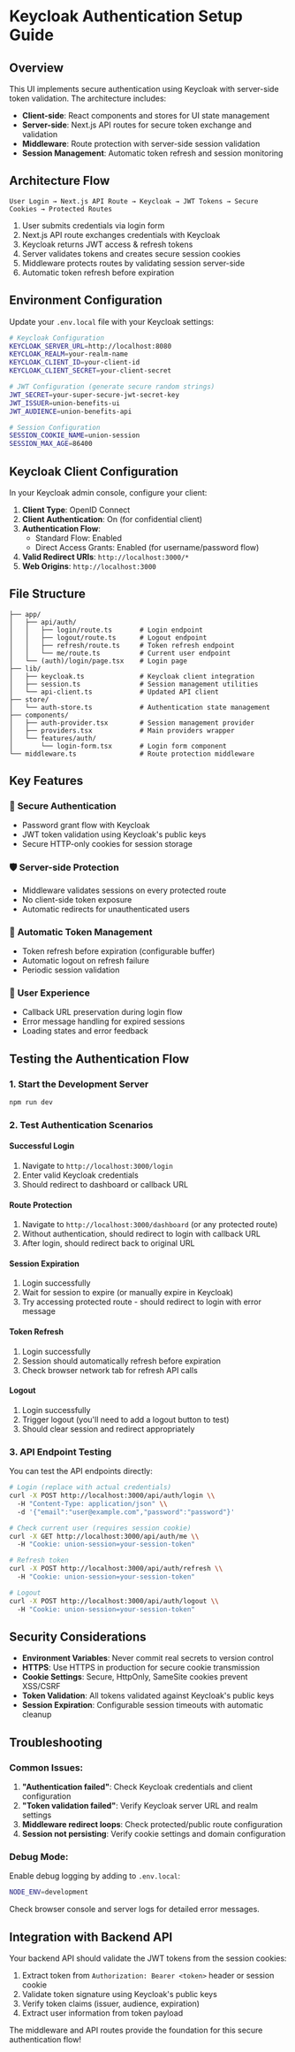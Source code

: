 # Keycloak Authentication Setup Guide

## Overview

This UI implements secure authentication using Keycloak with server-side token validation. The architecture includes:

- **Client-side**: React components and stores for UI state management
- **Server-side**: Next.js API routes for secure token exchange and validation
- **Middleware**: Route protection with server-side session validation
- **Session Management**: Automatic token refresh and session monitoring

## Architecture Flow

```
User Login → Next.js API Route → Keycloak → JWT Tokens → Secure Cookies → Protected Routes
```

1. User submits credentials via login form
2. Next.js API route exchanges credentials with Keycloak
3. Keycloak returns JWT access & refresh tokens
4. Server validates tokens and creates secure session cookies
5. Middleware protects routes by validating session server-side
6. Automatic token refresh before expiration

## Environment Configuration

Update your `.env.local` file with your Keycloak settings:

```bash
# Keycloak Configuration
KEYCLOAK_SERVER_URL=http://localhost:8080
KEYCLOAK_REALM=your-realm-name
KEYCLOAK_CLIENT_ID=your-client-id
KEYCLOAK_CLIENT_SECRET=your-client-secret

# JWT Configuration (generate secure random strings)
JWT_SECRET=your-super-secure-jwt-secret-key
JWT_ISSUER=union-benefits-ui
JWT_AUDIENCE=union-benefits-api

# Session Configuration
SESSION_COOKIE_NAME=union-session
SESSION_MAX_AGE=86400
```

## Keycloak Client Configuration

In your Keycloak admin console, configure your client:

1. **Client Type**: OpenID Connect
2. **Client Authentication**: On (for confidential client)
3. **Authentication Flow**: 
   - Standard Flow: Enabled
   - Direct Access Grants: Enabled (for username/password flow)
4. **Valid Redirect URIs**: `http://localhost:3000/*`
5. **Web Origins**: `http://localhost:3000`

## File Structure

```
├── app/
│   ├── api/auth/
│   │   ├── login/route.ts       # Login endpoint
│   │   ├── logout/route.ts      # Logout endpoint
│   │   ├── refresh/route.ts     # Token refresh endpoint
│   │   └── me/route.ts          # Current user endpoint
│   └── (auth)/login/page.tsx    # Login page
├── lib/
│   ├── keycloak.ts              # Keycloak client integration
│   ├── session.ts               # Session management utilities
│   └── api-client.ts            # Updated API client
├── store/
│   └── auth-store.ts            # Authentication state management
├── components/
│   ├── auth-provider.tsx        # Session management provider
│   ├── providers.tsx            # Main providers wrapper
│   └── features/auth/
│       └── login-form.tsx       # Login form component
└── middleware.ts                # Route protection middleware
```

## Key Features

### 🔐 **Secure Authentication**
- Password grant flow with Keycloak
- JWT token validation using Keycloak's public keys
- Secure HTTP-only cookies for session storage

### 🛡️ **Server-side Protection**
- Middleware validates sessions on every protected route
- No client-side token exposure
- Automatic redirects for unauthenticated users

### 🔄 **Automatic Token Management**
- Token refresh before expiration (configurable buffer)
- Automatic logout on refresh failure
- Periodic session validation

### 🎯 **User Experience**
- Callback URL preservation during login flow
- Error message handling for expired sessions
- Loading states and error feedback

## Testing the Authentication Flow

### 1. Start the Development Server
```bash
npm run dev
```

### 2. Test Authentication Scenarios

#### **Successful Login**
1. Navigate to `http://localhost:3000/login`
2. Enter valid Keycloak credentials
3. Should redirect to dashboard or callback URL

#### **Route Protection**
1. Navigate to `http://localhost:3000/dashboard` (or any protected route)
2. Without authentication, should redirect to login with callback URL
3. After login, should redirect back to original URL

#### **Session Expiration**
1. Login successfully
2. Wait for session to expire (or manually expire in Keycloak)
3. Try accessing protected route - should redirect to login with error message

#### **Token Refresh**
1. Login successfully  
2. Session should automatically refresh before expiration
3. Check browser network tab for refresh API calls

#### **Logout**
1. Login successfully
2. Trigger logout (you'll need to add a logout button to test)
3. Should clear session and redirect appropriately

### 3. API Endpoint Testing

You can test the API endpoints directly:

```bash
# Login (replace with actual credentials)
curl -X POST http://localhost:3000/api/auth/login \\
  -H "Content-Type: application/json" \\
  -d '{"email":"user@example.com","password":"password"}'

# Check current user (requires session cookie)
curl -X GET http://localhost:3000/api/auth/me \\
  -H "Cookie: union-session=your-session-token"

# Refresh token
curl -X POST http://localhost:3000/api/auth/refresh \\
  -H "Cookie: union-session=your-session-token"

# Logout
curl -X POST http://localhost:3000/api/auth/logout \\
  -H "Cookie: union-session=your-session-token"
```

## Security Considerations

- **Environment Variables**: Never commit real secrets to version control
- **HTTPS**: Use HTTPS in production for secure cookie transmission  
- **Cookie Settings**: Secure, HttpOnly, SameSite cookies prevent XSS/CSRF
- **Token Validation**: All tokens validated against Keycloak's public keys
- **Session Expiration**: Configurable session timeouts with automatic cleanup

## Troubleshooting

### Common Issues:

1. **"Authentication failed"**: Check Keycloak credentials and client configuration
2. **"Token validation failed"**: Verify Keycloak server URL and realm settings
3. **Middleware redirect loops**: Check protected/public route configuration
4. **Session not persisting**: Verify cookie settings and domain configuration

### Debug Mode:

Enable debug logging by adding to `.env.local`:
```bash
NODE_ENV=development
```

Check browser console and server logs for detailed error messages.

## Integration with Backend API

Your backend API should validate the JWT tokens from the session cookies:

1. Extract token from `Authorization: Bearer <token>` header or session cookie
2. Validate token signature using Keycloak's public keys
3. Verify token claims (issuer, audience, expiration)
4. Extract user information from token payload

The middleware and API routes provide the foundation for this secure authentication flow!
